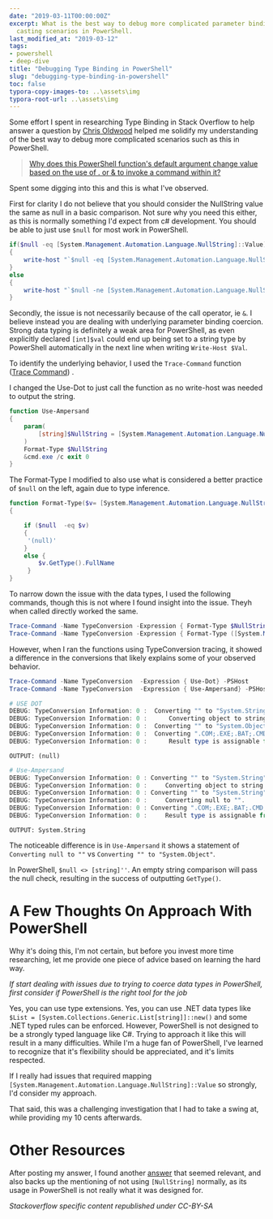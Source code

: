 ```yaml
---
date: "2019-03-11T00:00:00Z"
excerpt: What is the best way to debug more complicated parameter binding and type
  casting scenarios in PowerShell.
last_modified_at: "2019-03-12"
tags:
- powershell
- deep-dive
title: "Debugging Type Binding in PowerShell"
slug: "debugging-type-binding-in-powershell"
toc: false
typora-copy-images-to: ..\assets\img
typora-root-url: ..\assets\img
---
```


Some effort I spent in researching Type Binding in Stack Overflow to help answer a question by [Chris Oldwood](https://stackoverflow.com/users/106119/chris-oldwood) helped me solidify my understanding of the best way to debug more  complicated scenarios such as this in PowerShell.


> [Why does this PowerShell function's default argument change value based on the use of . or & to invoke a command within it? ](https://stackoverflow.com/q/53860403/68698)

Spent some digging into this and this is what I've observed.

First for clarity I do not believe that you should consider the NullString value the same as null in a basic comparison. Not sure why you need this either, as this is normally something I'd expect from c# development. You should be able to just use `$null` for most work in PowerShell.

```powershell
if($null -eq [System.Management.Automation.Language.NullString]::Value)
{
    write-host "`$null -eq [System.Management.Automation.Language.NullString]::Value"
}
else
{
    write-host "`$null -ne [System.Management.Automation.Language.NullString]::Value"
}
```

Secondly, the issue is not necessarily because of the call operator, ie `&`. I believe instead you are dealing with underlying parameter binding coercion. Strong data typing is definitely a weak area for PowerShell, as even explicitly declared `[int]$val` could end up being set to a string type by PowerShell automatically in the next line when writing `Write-Host $Val`.

To identify the underlying behavior, I used the `Trace-Command` function ([Trace Command](https://docs.microsoft.com/en-us/powershell/module/microsoft.powershell.utility/trace-command?view=powershell-6)) .

I changed the Use-Dot to just call the function as no write-host was needed to output the string.

```powershell
function Use-Ampersand
{
    param(
        [string]$NullString = [System.Management.Automation.Language.NullString]::Value
    )
    Format-Type $NullString
    &cmd.exe /c exit 0
}
```

The Format-Type I modified to also use what is considered a better practice of `$null` on the left, again due to type inference.

```powershell
function Format-Type($v= [System.Management.Automation.Language.NullString]::Value)
{

    if ($null  -eq $v)
    {
     '(null)'
    }
    else {
        $v.GetType().FullName
     }
}
```

To narrow down the issue with the data types, I used the following commands, though this is not where I found insight into the issue. Theyh  when called directly worked the same.

```powershell
Trace-Command -Name TypeConversion -Expression { Format-Type $NullString} -PSHost
Trace-Command -Name TypeConversion -Expression { Format-Type ([System.Management.Automation.Language.NullString]$NullString) } -PSHost
```

However, when I ran the functions using TypeConversion tracing, it showed a difference in the conversions that likely explains some of your observed behavior.

```powershell
Trace-Command -Name TypeConversion  -Expression { Use-Dot} -PSHost
Trace-Command -Name TypeConversion  -Expression { Use-Ampersand} -PSHost
```

```powershell
# USE DOT
DEBUG: TypeConversion Information: 0 :  Converting "" to "System.String".
DEBUG: TypeConversion Information: 0 :      Converting object to string.
DEBUG: TypeConversion Information: 0 :  Converting "" to "System.Object". <<<<<<<<<<<
DEBUG: TypeConversion Information: 0 :  Converting ".COM;.EXE;.BAT;.CMD;.VBS;.VBE;.JS;.JSE;.WSF;.WSH;.MSC;.PY;.PYW;.CPL" to "System.String".
DEBUG: TypeConversion Information: 0 :      Result type is assignable from value to convert's type
```

`OUTPUT: (null)`

```powershell
# Use-Ampersand
DEBUG: TypeConversion Information: 0 : Converting "" to "System.String".
DEBUG: TypeConversion Information: 0 :     Converting object to string.
DEBUG: TypeConversion Information: 0 : Converting "" to "System.String". <<<<<<<<<<<
DEBUG: TypeConversion Information: 0 :     Converting null to "".        <<<<<<<<<<<
DEBUG: TypeConversion Information: 0 : Converting ".COM;.EXE;.BAT;.CMD;.VBS;.VBE;.JS;.JSE;.WSF;.WSH;.MSC;.PY;.PYW;.CPL" to "System.String".
DEBUG: TypeConversion Information: 0 :     Result type is assignable from value to convert's type
```

`OUTPUT: System.String`

The noticeable difference is in `Use-Ampersand` it shows a statement of `Converting null to ""` vs `Converting "" to "System.Object"`.

In PowerShell, `$null <> [string]''`. An empty string comparison will pass the null check, resulting in the success of outputting `GetType()`.

# A Few Thoughts On Approach With PowerShell

Why it's doing this, I'm not certain, but before you invest more time researching, let me provide one piece of advice based on learning the hard way.

_If start dealing with issues due to trying to coerce data types in PowerShell, first consider if PowerShell is the right tool for the job_

Yes, you can use type extensions. Yes, you can use .NET data types like `$List = [System.Collections.Generic.List[string]]::new()` and some .NET typed rules can be enforced. However, PowerShell is not designed to be a strongly typed language like C#. Trying to approach it like this will result in a many difficulties. While I'm a huge fan of PowerShell, I've learned to recognize that it's flexibility should be appreciated, and it's limits respected.

If I really had issues that required mapping `[System.Management.Automation.Language.NullString]::Value` so strongly, I'd consider my approach.

That said, this was a challenging investigation that I had to take a swing at, while providing my 10 cents afterwards.

# Other Resources

After posting my answer, I found another [answer](https://stackoverflow.com/a/51354791/68698) that seemed relevant, and also backs up the mentioning of not using `[NullString]` normally, as its usage in PowerShell is not really what it was designed for.

_Stackoverflow specific content republished under CC-BY-SA_
